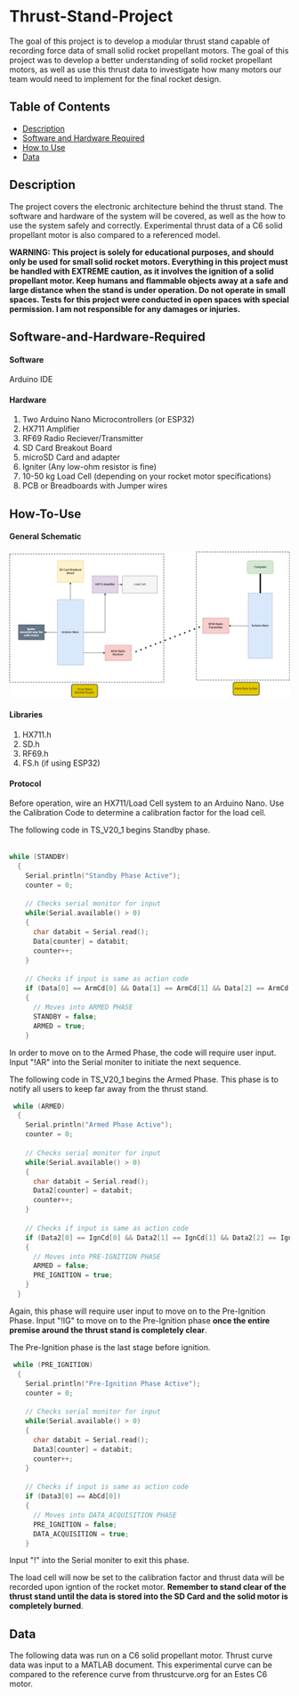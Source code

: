 # Thrust-Stand-Project

The goal of this project is to develop a modular thrust stand capable of recording force data of small solid rocket propellant motors. The goal of this project was to develop a better understanding of solid rocket propellant motors, as well as use this thrust data to investigate how many motors our team would need to implement for the final rocket design.

## Table of Contents

- [Description](#Description)
- [Software and Hardware Required](#Software-and-Hardware-Required)
- [How to Use](#How-To-Use)
- [Data](#Data)

## Description

The project covers the electronic architecture behind the thrust stand. The software and hardware of the system will be covered, as well as the how to use the system safely and correctly. Experimental thrust data of a C6 solid propellant motor is also compared to a referenced model.

**WARNING: This project is solely for educational purposes, and should only be used for small solid rocket motors. Everything in this project must be handled with EXTREME caution, as it involves the ignition of a solid propellant motor. Keep humans and flammable objects away at a safe and large distance when the stand is under operation. Do not operate in small spaces. Tests for this project were conducted in open spaces with special permission. I am not responsible for any damages or injuries.**

## Software-and-Hardware-Required

#### Software

Arduino IDE

#### Hardware

1. Two Arduino Nano Microcontrollers (or ESP32)
2. HX711 Amplifier
3. RF69 Radio Reciever/Transmitter
4. SD Card Breakout Board
5. microSD Card and adapter
6. Igniter (Any low-ohm resistor is fine)
7. 10-50 kg Load Cell (depending on your rocket motor specifications)
8. PCB or Breadboards with Jumper wires

## How-To-Use

#### General Schematic

![](Images/Thrust%20Stand%20Schematic.drawio.png)

#### Libraries

1. HX711.h
2. SD.h
3. RF69.h
4. FS.h (if using ESP32)

#### Protocol

Before operation, wire an HX711/Load Cell system to an Arduino Nano. Use the Calibration Code to determine a calibration factor for the load cell.

The following code in TS_V20_1 begins Standby phase.

```C++

while (STANDBY)
  {
    Serial.println("Standby Phase Active");
    counter = 0;

    // Checks serial monitor for input
    while(Serial.available() > 0)
    {
      char databit = Serial.read(); 
      Data[counter] = databit;      
      counter++;                    
    }

    // Checks if input is same as action code
    if (Data[0] == ArmCd[0] && Data[1] == ArmCd[1] && Data[2] == ArmCd[2])
    {
      // Moves into ARMED PHASE
      STANDBY = false;
      ARMED = true;
    } 
```
In order to move on to the Armed Phase, the code will require user input. Input "!AR" into the Serial moniter to initiate the next sequence.

The following code in TS_V20_1 begins the Armed Phase. This phase is to notify all users to keep far away from the thrust stand.

```C++
 while (ARMED)
  {
    Serial.println("Armed Phase Active");
    counter = 0;

    // Checks serial monitor for input
    while(Serial.available() > 0)
    {
      char databit = Serial.read();
      Data2[counter] = databit;
      counter++;
    }

    // Checks if input is same as action code
    if (Data2[0] == IgnCd[0] && Data2[1] == IgnCd[1] && Data2[2] == IgnCd[2])
    {
      // Moves into PRE-IGNITION PHASE
      ARMED = false;
      PRE_IGNITION = true;
    } 
  }
```

Again, this phase will require user input to move on to the Pre-Ignition Phase. Input "!IG" to move on to the Pre-Ignition phase **once the entire premise around the thrust stand is completely clear**.

The Pre-Ignition phase is the last stage before ignition.

```C++
 while (PRE_IGNITION)
  {
    Serial.println("Pre-Ignition Phase Active");
    counter = 0;

    // Checks serial monitor for input
    while(Serial.available() > 0)
    {
      char databit = Serial.read();
      Data3[counter] = databit;
      counter++;
    }
    
    // Checks if input is same as action code
    if (Data3[0] == AbCd[0])
    {
      // Moves into DATA_ACQUISITION PHASE
      PRE_IGNITION = false;
      DATA_ACQUISITION = true;
    } 
```

Input "!" into the Serial moniter to exit this phase.

The load cell will now be set to the calibration factor and thrust data will be recorded upon igntion of the rocket motor. **Remember to stand clear of the thrust stand until the data is stored into the SD Card and the solid motor is completely burned**.

## Data

The following data was run on a C6 solid propellant motor. Thrust curve data was input to a MATLAB document. This experimental curve can be compared to the reference curve from thrustcurve.org for an Estes C6 motor.

